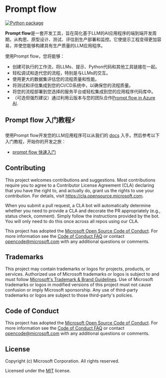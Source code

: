 # Prompt flow

[![Python package](https://img.shields.io/pypi/v/promptflow)](https://pypi.org/project/promptflow/)


**Prompt flow**是一套开发工具，旨在简化基于LLM的AI应用程序的端到端开发周期，从构思、原型设计、测试、评估到生产部署和监控。它使提示工程变得更加容易，并使您能够构建具有生产质量的LLM应用程序。

使用Prompt flow，您将能够：

- 创建可执行的工作流，将LLMs、提示、Python代码和其他工具链接在一起。
- 轻松调试和迭代您的流程，特别是与LLMs的交互。
- 使用更大的数据集评估您的流程质量和性能。
- 将测试和评估集成到您的CI/CD系统中，以确保您的流程质量。
- 将您的流程部署到您选择的服务平台或轻松集成到您的应用程序代码库中。
- （可选但强烈建议）通过利用云版本与您的团队合作[Prompt flow in Azure AI](https://learn.microsoft.com/en-us/azure/machine-learning/prompt-flow/overview-what-is-prompt-flow?view=azureml-api-2).

## Prompt flow 入门教程⚡

使用Prompt flow开发您的LLM应用程序可以从我们的 [docs](https://learn.microsoft.com/en-us/azure/machine-learning/prompt-flow/overview-what-is-prompt-flow?view=azureml-api-2) 入手。然后参考以下入门教程，开始你的开发之旅：
- [prompt flow 快速入门](https://github.com/zwang53/promptflow/tree/main/examples/tutorials/get-started/quickstart.ipynb)



## Contributing

This project welcomes contributions and suggestions.  Most contributions require you to agree to a
Contributor License Agreement (CLA) declaring that you have the right to, and actually do, grant us
the rights to use your contribution. For details, visit https://cla.opensource.microsoft.com.

When you submit a pull request, a CLA bot will automatically determine whether you need to provide
a CLA and decorate the PR appropriately (e.g., status check, comment). Simply follow the instructions
provided by the bot. You will only need to do this once across all repos using our CLA.

This project has adopted the [Microsoft Open Source Code of Conduct](https://opensource.microsoft.com/codeofconduct/).
For more information see the [Code of Conduct FAQ](https://opensource.microsoft.com/codeofconduct/faq/) or
contact [opencode@microsoft.com](mailto:opencode@microsoft.com) with any additional questions or comments.

## Trademarks

This project may contain trademarks or logos for projects, products, or services. Authorized use of Microsoft
trademarks or logos is subject to and must follow
[Microsoft's Trademark & Brand Guidelines](https://www.microsoft.com/en-us/legal/intellectualproperty/trademarks/usage/general).
Use of Microsoft trademarks or logos in modified versions of this project must not cause confusion or imply Microsoft sponsorship.
Any use of third-party trademarks or logos are subject to those third-party's policies.

## Code of Conduct

This project has adopted the
[Microsoft Open Source Code of Conduct](https://opensource.microsoft.com/codeofconduct/).
For more information see the
[Code of Conduct FAQ](https://opensource.microsoft.com/codeofconduct/faq/)
or contact [opencode@microsoft.com](mailto:opencode@microsoft.com)
with any additional questions or comments.

## License

Copyright (c) Microsoft Corporation. All rights reserved.

Licensed under the [MIT](LICENSE) license.
